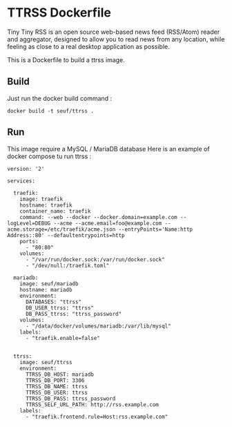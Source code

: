 # TTRSS Dockerfile

Tiny Tiny RSS is an open source web-based news feed (RSS/Atom) reader and aggregator, designed to allow you to read news from any location, while feeling as close to a real desktop application as possible.

This is a Dockerfile to build a ttrss image.

## Build

Just run the docker build command :

```
docker build -t seuf/ttrss .
```

## Run

This image require a MySQL / MariaDB database
Here is an example of docker compose tu run ttrss :


```
version: '2'

services:

  traefik:
    image: traefik
    hostname: traefik
    container_name: traefik
    command: --web --docker --docker.domain=example.com --logLevel=DEBUG --acme --acme.email=foo@example.com --acme.storage=/etc/traefik/acme.json --entryPoints='Name:http Address::80' --defaultentrypoints=http
    ports:
      - "80:80"
    volumes:
      - "/var/run/docker.sock:/var/run/docker.sock"
      - "/dev/null:/traefik.toml"

  mariadb:
    image: seuf/mariadb
    hostname: mariadb
    environment:
      DATABASES: "ttrss"
      DB_USER_ttrss: "ttrss"
      DB_PASS_ttrss: "ttrss_password"
    volumes:
      - "/data/docker/volumes/mariadb:/var/lib/mysql"
    labels:
      - "traefik.enable=false"


  ttrss:
    image: seuf/ttrss
    environment:
      TTRSS_DB_HOST: mariadb
      TTRSS_DB_PORT: 3306
      TTRSS_DB_NAME: ttrss
      TTRSS_DB_USER: ttrss
      TTRSS_DB_PASS: ttrss_password
      TTRSS_SELF_URL_PATH: http://rss.example.com
    labels:
      - "traefik.frontend.rule=Host:rss.example.com"
```
